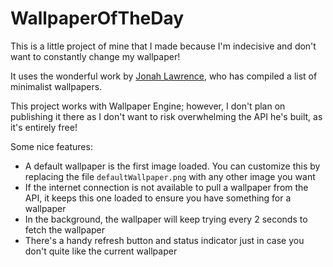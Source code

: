 # WallpaperOfTheDay
This is a little project of mine that I made because I'm indecisive and don't want to constantly change my wallpaper!

It uses the wonderful work by [Jonah Lawrence](https://github.com/DenverCoder1), who has compiled a list of minimalist wallpapers.

This project works with Wallpaper Engine; however, I don't plan on publishing it there as I don't want to risk overwhelming the API he's built, as it's entirely free!

Some nice features:
- A default wallpaper is the first image loaded. You can customize this by replacing the file `defaultWallpaper.png` with any other image you want
- If the internet connection is not available to pull a wallpaper from the API, it keeps this one loaded to ensure you have something for a wallpaper
- In the background, the wallpaper will keep trying every 2 seconds to fetch the wallpaper
- There's a handy refresh button and status indicator just in case you don't quite like the current wallpaper